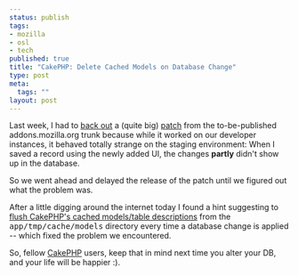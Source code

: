 ```yaml
--- 
status: publish
tags: 
- mozilla
- osl
- tech
published: true
title: "CakePHP: Delete Cached Models on Database Change"
type: post
meta: 
  tags: ""
layout: post
---
```

Last week, I had to <a href="https://bugzilla.mozilla.org/show_bug.cgi?id=376766#c19">back out</a> a (quite big) <a href="https://bugzilla.mozilla.org/show_bug.cgi?id=376766">patch</a> from the to-be-published addons.mozilla.org trunk because while it worked on our developer instances, it behaved totally strange on the staging environment: When I saved a record using the newly added UI, the changes <strong>partly</strong> didn't show up in the database.

So we went ahead and delayed the release of the patch until we figured out what the problem was.

After a little digging around the internet today I found a hint suggesting to <a href="http://snook.ca/archives/cakephp/delete_cached_models/">flush CakePHP's cached models/table descriptions</a> from the <tt>app/tmp/cache/models</tt> directory every time a database change is applied -- which fixed the problem we encountered.

So, fellow <a href="http://cakephp.org">CakePHP</a> users, keep that in mind next time you alter your DB, and your life will be happier :).
